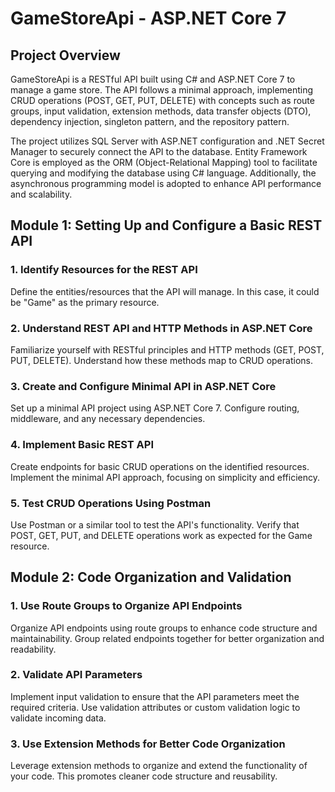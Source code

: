 # **GameStoreApi - ASP.NET Core 7**

## **Project Overview**

GameStoreApi is a RESTful API built using C# and ASP.NET Core 7 to manage a game store. The API follows a minimal approach, implementing CRUD operations (POST, GET, PUT, DELETE) with concepts such as route groups, input validation, extension methods, data transfer objects (DTO), dependency injection, singleton pattern, and the repository pattern.

The project utilizes SQL Server with ASP.NET configuration and .NET Secret Manager to securely connect the API to the database. Entity Framework Core is employed as the ORM (Object-Relational Mapping) tool to facilitate querying and modifying the database using C# language. Additionally, the asynchronous programming model is adopted to enhance API performance and scalability.

## **Module 1: Setting Up and Configure a Basic REST API**

### **1. Identify Resources for the REST API**

Define the entities/resources that the API will manage. In this case, it could be "Game" as the primary resource.

### **2. Understand REST API and HTTP Methods in ASP.NET Core**

Familiarize yourself with RESTful principles and HTTP methods (GET, POST, PUT, DELETE). Understand how these methods map to CRUD operations.

### **3. Create and Configure Minimal API in ASP.NET Core**

Set up a minimal API project using ASP.NET Core 7. Configure routing, middleware, and any necessary dependencies.

### **4. Implement Basic REST API**

Create endpoints for basic CRUD operations on the identified resources. Implement the minimal API approach, focusing on simplicity and efficiency.

### **5. Test CRUD Operations Using Postman**

Use Postman or a similar tool to test the API's functionality. Verify that POST, GET, PUT, and DELETE operations work as expected for the Game resource.

## **Module 2: Code Organization and Validation**

### **1. Use Route Groups to Organize API Endpoints**

Organize API endpoints using route groups to enhance code structure and maintainability. Group related endpoints together for better organization and readability.

### **2. Validate API Parameters**

Implement input validation to ensure that the API parameters meet the required criteria. Use validation attributes or custom validation logic to validate incoming data.

### **3. Use Extension Methods for Better Code Organization**

Leverage extension methods to organize and extend the functionality of your code. This promotes cleaner code structure and reusability.